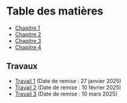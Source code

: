 # Table des matières

- [Chapitre 1](https://github.com/wflageol-uqtr/PIF6005/blob/main/chapitre1.md)
- [Chapitre 2](https://github.com/wflageol-uqtr/PIF6005/blob/main/chapitre2.md)
- [Chapitre 3](https://github.com/wflageol-uqtr/PIF6005/blob/main/chapitre3.md)
- [Chapitre 4](https://github.com/wflageol-uqtr/PIF6005/blob/main/chapitre4.md)

## Travaux
- [Travail 1](https://classroom.github.com/a/weZrCBqM) (Date de remise : 27 janvier 2025)
- [Travail 2](https://classroom.github.com/a/zq6NLvoV) (Date de remise : 10 février 2025)
- [Travail 3](https://classroom.github.com/a/ghAQ5zu7) (Date de remise : 10 mars 2025)
